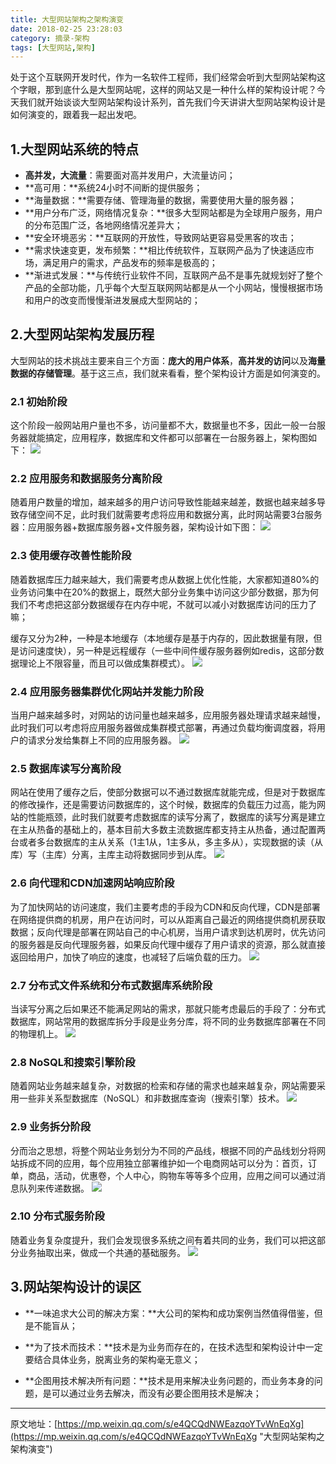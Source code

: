 ```yaml
---
title: 大型网站架构之架构演变
date: 2018-02-25 23:28:03
category: 摘录-架构
tags: [大型网站,架构]
---
```

处于这个互联网开发时代，作为一名软件工程师，我们经常会听到大型网站架构这个字眼，那到底什么是大型网站呢，这样的网站又是一种什么样的架构设计呢？今天我们就开始谈谈大型网站架构设计系列，首先我们今天讲讲大型网站架构设计是如何演变的，跟着我一起出发吧。

## 1.大型网站系统的特点

- **高并发，大流量**：需要面对高并发用户，大流量访问；
- **高可用：**系统24小时不间断的提供服务；
- **海量数据：**需要存储、管理海量的数据，需要使用大量的服务器；
- **用户分布广泛，网络情况复杂：**很多大型网站都是为全球用户服务，用户的分布范围广泛，各地网络情况差异大；
- **安全环境恶劣：**互联网的开放性，导致网站更容易受黑客的攻击；
- **需求快速变更，发布频繁：**相比传统软件，互联网产品为了快速适应市场，满足用户的需求，产品发布的频率是极高的；
- **渐进式发展：**与传统行业软件不同，互联网产品不是事先就规划好了整个产品的全部功能，几乎每个大型互联网网站都是从一个小网站，慢慢根据市场和用户的改变而慢慢渐进发展成大型网站的；

## 2.大型网站架构发展历程

大型网站的技术挑战主要来自三个方面：**庞大的用户体系**，**高并发的访问**以及**海量数据的存储管理**。基于这三点，我们就来看看，整个架构设计方面是如何演变的。


### **2.1 初始阶段**
这个阶段一般网站用户量也不多，访问量都不大，数据量也不多，因此一般一台服务器就能搞定，应用程序，数据库和文件都可以部署在一台服务器上，架构图如下：
![](http://p4rffk0h4.bkt.clouddn.com/20180226_%E5%A4%A7%E5%9E%8B%E7%BD%91%E7%AB%99%E6%9E%B6%E6%9E%84%E4%B9%8B%E6%9E%B6%E6%9E%84%E6%BC%94%E5%8F%981_%E5%88%9D%E5%A7%8B%E9%98%B6%E6%AE%B5.jpg)

### **2.2 应用服务和数据服务分离阶段**
随着用户数量的增加，越来越多的用户访问导致性能越来越差，数据也越来越多导致存储空间不足，此时我们就需要考虑将应用和数据分离，此时网站需要3台服务器：应用服务器+数据库服务器+文件服务器，架构设计如下图：
![](http://p4rffk0h4.bkt.clouddn.com/20180226_%E5%A4%A7%E5%9E%8B%E7%BD%91%E7%AB%99%E6%9E%B6%E6%9E%84%E4%B9%8B%E6%9E%B6%E6%9E%84%E6%BC%94%E5%8F%982_%E5%BA%94%E7%94%A8%E6%9C%8D%E5%8A%A1%E5%92%8C%E6%95%B0%E6%8D%AE%E6%9C%8D%E5%8A%A1%E5%88%86%E7%A6%BB%E9%98%B6%E6%AE%B5.jpg)

### **2.3 使用缓存改善性能阶段**
随着数据库压力越来越大，我们需要考虑从数据上优化性能，大家都知道80%的业务访问集中在20%的数据上，既然大部分业务集中访问这少部分数据，那为何我们不考虑把这部分数据缓存在内存中呢，不就可以减小对数据库访问的压力了嘛；

缓存又分为2种，一种是本地缓存（本地缓存是基于内存的，因此数据量有限，但是访问速度快），另一种是远程缓存（一些中间件缓存服务器例如redis，这部分数据理论上不限容量，而且可以做成集群模式）。
![](http://p4rffk0h4.bkt.clouddn.com/20180226_%E5%A4%A7%E5%9E%8B%E7%BD%91%E7%AB%99%E6%9E%B6%E6%9E%84%E4%B9%8B%E6%9E%B6%E6%9E%84%E6%BC%94%E5%8F%983_%E4%BD%BF%E7%94%A8%E7%BC%93%E5%AD%98%E6%94%B9%E5%96%84%E6%80%A7%E8%83%BD%E9%98%B6%E6%AE%B5.jpg)

### **2.4 应用服务器集群优化网站并发能力阶段**
当用户越来越多时，对网站的访问量也越来越多，应用服务器处理请求越来越慢，此时我们可以考虑将应用服务器做成集群模式部署，再通过负载均衡调度器，将用户的请求分发给集群上不同的应用服务器。
![](http://p4rffk0h4.bkt.clouddn.com/20180226_%E5%A4%A7%E5%9E%8B%E7%BD%91%E7%AB%99%E6%9E%B6%E6%9E%84%E4%B9%8B%E6%9E%B6%E6%9E%84%E6%BC%94%E5%8F%984_%E5%BA%94%E7%94%A8%E6%9C%8D%E5%8A%A1%E5%99%A8%E9%9B%86%E7%BE%A4%E4%BC%98%E5%8C%96%E7%BD%91%E7%AB%99%E5%B9%B6%E5%8F%91%E8%83%BD%E5%8A%9B%E9%98%B6%E6%AE%B5.jpg)

### **2.5 数据库读写分离阶段**
网站在使用了缓存之后，使部分数据可以不通过数据库就能完成，但是对于数据库的修改操作，还是需要访问数据库的，这个时候，数据库的负载压力过高，能为网站的性能瓶颈，此时我们就要考虑数据库的读写分离了，数据库的读写分离是建立在主从热备的基础上的，基本目前大多数主流数据库都支持主从热备，通过配置两台或者多台数据库的主从关系（1主1从，1主多从，多主多从），实现数据的读（从库）写（主库）分离，主库主动将数据同步到从库。
![](http://p4rffk0h4.bkt.clouddn.com/20180226_%E5%A4%A7%E5%9E%8B%E7%BD%91%E7%AB%99%E6%9E%B6%E6%9E%84%E4%B9%8B%E6%9E%B6%E6%9E%84%E6%BC%94%E5%8F%985_%E6%95%B0%E6%8D%AE%E5%BA%93%E8%AF%BB%E5%86%99%E5%88%86%E7%A6%BB%E9%98%B6%E6%AE%B5.jpg)

### **2.6 向代理和CDN加速网站响应阶段**
为了加快网站的访问速度，我们主要考虑的手段为CDN和反向代理，CDN是部署在网络提供商的机房，用户在访问时，可以从距离自己最近的网络提供商机房获取数据；反向代理是部署在网站自己的中心机房，当用户请求到达机房时，优先访问的服务器是反向代理服务器，如果反向代理中缓存了用户请求的资源，那么就直接返回给用户，加快了响应的速度，也减轻了后端负载的压力。
![](http://p4rffk0h4.bkt.clouddn.com/20180226_%E5%A4%A7%E5%9E%8B%E7%BD%91%E7%AB%99%E6%9E%B6%E6%9E%84%E4%B9%8B%E6%9E%B6%E6%9E%84%E6%BC%94%E5%8F%986_%E5%90%91%E4%BB%A3%E7%90%86%E5%92%8CCDN%E5%8A%A0%E9%80%9F%E7%BD%91%E7%AB%99%E5%93%8D%E5%BA%94%E9%98%B6%E6%AE%B5.jpg)

### **2.7 分布式文件系统和分布式数据库系统阶段**
当读写分离之后如果还不能满足网站的需求，那就只能考虑最后的手段了：分布式数据库，网站常用的数据库拆分手段是业务分库，将不同的业务数据库部署在不同的物理机上。
![](http://p4rffk0h4.bkt.clouddn.com/20180226_%E5%A4%A7%E5%9E%8B%E7%BD%91%E7%AB%99%E6%9E%B6%E6%9E%84%E4%B9%8B%E6%9E%B6%E6%9E%84%E6%BC%94%E5%8F%987_%E5%88%86%E5%B8%83%E5%BC%8F%E6%96%87%E4%BB%B6%E7%B3%BB%E7%BB%9F%E5%92%8C%E5%88%86%E5%B8%83%E5%BC%8F%E6%95%B0%E6%8D%AE%E5%BA%93%E7%B3%BB%E7%BB%9F%E9%98%B6%E6%AE%B5.jpg)

### **2.8 NoSQL和搜索引擎阶段**
随着网站业务越来越复杂，对数据的检索和存储的需求也越来越复杂，网站需要采用一些非关系型数据库（NoSQL）和非数据库查询（搜索引擎）技术。
![](http://p4rffk0h4.bkt.clouddn.com/20180226_%E5%A4%A7%E5%9E%8B%E7%BD%91%E7%AB%99%E6%9E%B6%E6%9E%84%E4%B9%8B%E6%9E%B6%E6%9E%84%E6%BC%94%E5%8F%988_NoSQL%E5%92%8C%E6%90%9C%E7%B4%A2%E5%BC%95%E6%93%8E%E9%98%B6%E6%AE%B5.jpg)

### **2.9 业务拆分阶段**
分而治之思想，将整个网站业务划分为不同的产品线，根据不同的产品线划分将网站拆成不同的应用，每个应用独立部署维护如一个电商网站可以分为：首页，订单，商品，活动，优惠卷，个人中心，购物车等等多个应用，应用之间可以通过消息队列来传递数据。
![](http://p4rffk0h4.bkt.clouddn.com/20180226_%E5%A4%A7%E5%9E%8B%E7%BD%91%E7%AB%99%E6%9E%B6%E6%9E%84%E4%B9%8B%E6%9E%B6%E6%9E%84%E6%BC%94%E5%8F%989_%E4%B8%9A%E5%8A%A1%E6%8B%86%E5%88%86%E9%98%B6%E6%AE%B5.jpg)

### **2.10 分布式服务阶段**
随着业务复杂度提升，我们会发现很多系统之间有着共同的业务，我们可以把这部分业务抽取出来，做成一个共通的基础服务。
![](http://p4rffk0h4.bkt.clouddn.com/20180226_%E5%A4%A7%E5%9E%8B%E7%BD%91%E7%AB%99%E6%9E%B6%E6%9E%84%E4%B9%8B%E6%9E%B6%E6%9E%84%E6%BC%94%E5%8F%9810_%E5%88%86%E5%B8%83%E5%BC%8F%E6%9C%8D%E5%8A%A1%E9%98%B6%E6%AE%B5.jpg)

## 3.网站架构设计的误区
- **一味追求大公司的解决方案：**大公司的架构和成功案例当然值得借鉴，但是不能盲从；

- **为了技术而技术：**技术是为业务而存在的，在技术选型和架构设计中一定要结合具体业务，脱离业务的架构毫无意义；

- **企图用技术解决所有问题：**技术是用来解决业务问题的，而业务本身的问题，是可以通过业务去解决，而没有必要企图用技术是解决；




----------


原文地址：[https://mp.weixin.qq.com/s/e4QCQdNWEazqoYTvWnEqXg](https://mp.weixin.qq.com/s/e4QCQdNWEazqoYTvWnEqXg "大型网站架构之架构演变")